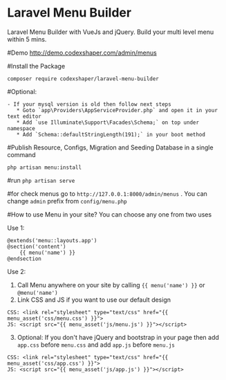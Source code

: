 # Laravel Menu Builder
Laravel Menu Builder with VueJs and jQuery. Build your multi level menu within 5 mins.

#Demo http://demo.codexshaper.com/admin/menus

#Install the Package

```
composer require codexshaper/laravel-menu-builder
```

#Optional:

    - If your mysql version is old then follow next steps
       * Goto `app\Providers\AppServiceProvider.php` and open it in your text editor
       * Add `use Illuminate\Support\Facades\Schema;` on top under namespace
       * Add `Schema::defaultStringLength(191);` in your boot method
       
#Publish Resource, Configs, Migration and Seeding Database in a single command

```
php artisan menu:install
```
#run `php artisan serve`

#for check menus go to `http://127.0.0.1:8000/admin/menus` . You can change `admin` prefix from `config/menu.php`

#How to use Menu in your site? You can choose any one from two uses

Use 1:
```
@extends('menu::layouts.app')
@section('content')
    {{ menu('name') }}
@endsection
```
Use 2:
1. Call Menu anywhere on your site by calling `{{ menu('name') }}` or `@menu('name')`
2. Link CSS and JS if you want to use our default design 
```
CSS: <link rel="stylesheet" type="text/css" href="{{ menu_asset('css/menu.css') }}">
JS: <script src="{{ menu_asset('js/menu.js') }}"></script> 
```
3. Optional: If you don't have jQuery and bootstrap in your page then add `app.css` before `menu.css` and add `app.js` before `menu.js`
```
CSS: <link rel="stylesheet" type="text/css" href="{{ menu_asset('css/app.css') }}">
JS: <script src="{{ menu_asset('js/app.js') }}"></script>
```
